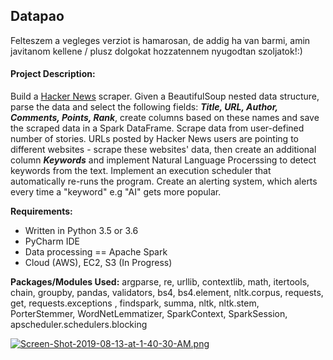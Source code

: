 ## Datapao
Felteszem a vegleges verziot is hamarosan, de addig ha van barmi, amin javitanom kellene / plusz dolgokat hozzatennem nyugodtan szoljatok!:)
#### Project Description:
Build a [Hacker News](https://news.ycombinator.com) scraper. Given a BeautifulSoup nested data structure, parse the data and select the following fields: ***Title, URL, Author, Comments, Points, Rank***,  create columns based on these names and save the scraped data in a Spark DataFrame.  Scrape data from user-defined number of stories.  URLs posted by Hacker News users are pointing to different websites - scrape these websites' data, then create an additional column ***Keywords*** and implement Natural Language Procerssing to detect keywords from the text. Implement an execution scheduler that automatically re-runs the program. Create an alerting system, which alerts every time a "keyword" e.g "AI" gets more popular.

**Requirements:**
 - Written in Python 3.5 or 3.6
 - PyCharm IDE
 - Data processing == Apache Spark
 - Cloud (AWS), EC2, S3 (In Progress)

**Packages/Modules Used:**
argparse, re, urllib, contextlib, math, itertools, chain, groupby, pandas, validators, bs4, bs4.element, nltk.corpus, requests, get, requests.exceptions , findspark, summa, nltk, nltk.stem, PorterStemmer, WordNetLemmatizer, SparkContext, SparkSession, apscheduler.schedulers.blocking

[![Screen-Shot-2019-08-13-at-1-40-30-AM.png](https://i.postimg.cc/d3L30qLW/Screen-Shot-2019-08-13-at-1-40-30-AM.png)](https://postimg.cc/MfJqPJ0R)
